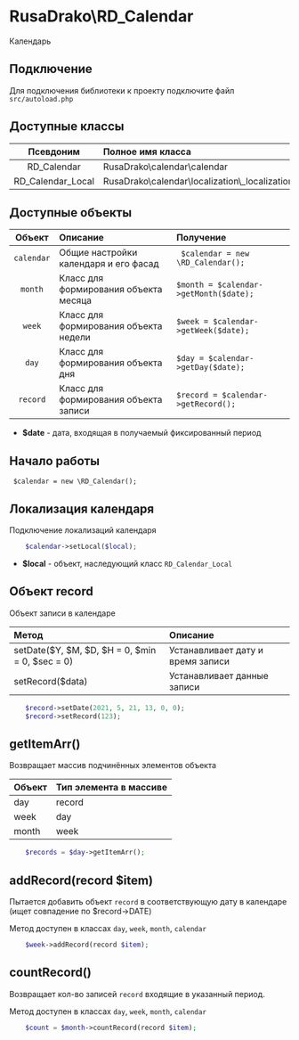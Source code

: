 # RusaDrako\\RD_Calendar
Календарь

## Подключение

Для подключения библиотеки к проекту подключите файл `src/autoload.php`

## Доступные классы

| Псевдоним | Полное имя класса |
| :---: | :--- |
| RD_Calendar | RusaDrako\\calendar\\calendar |
| RD_Calendar_Local | RusaDrako\\calendar\\localization\\_localization |


## Доступные объекты

| Объект | Описание | Получение |
| :---: | :--- | :--- |
| `calendar` | Общие настройки календаря и его фасад | ` $calendar = new \RD_Calendar();` |
| `month` | Класс для формирования объекта месяца | `$month = $calendar->getMonth($date);` |
| `week` | Класс для формирования объекта недели | `$week = $calendar->getWeek($date);` |
| `day` | Класс для формирования объекта дня | `$day = $calendar->getDay($date);` |
| `record` | Класс для формирования объекта записи | `$record = $calendar->getRecord();` |

- **$date** - дата, входящая в получаемый фиксированный период


## Начало работы

``` $calendar = new \RD_Calendar();```



## Локализация календаря

Подключение локализаций календаря

```php
	$calendar->setLocal($local);
```

- **$local** - объект, наследующий класс `RD_Calendar_Local`



## Объект record

Объект записи в календаре

| Метод | Описание |
| :--- | :--- |
| setDate($Y, $M, $D, $H = 0, $min = 0, $sec = 0) | Устанавливает дату и время записи |
| setRecord($data) | Устанавливает данные записи |


```php
	$record->setDate(2021, 5, 21, 13, 0, 0);
	$record->setRecord(123);
```


## getItemArr()

Возвращает массив подчинённых элементов объекта

| Объект | Тип элемента в массиве |
| :--- | :--- |
| day | record |
| week | day |
| month | week |

```php
	$records = $day->getItemArr();
```


## addRecord(record $item)

Пытается добавить объект `record` в соответствующую дату в календаре (ищет совпадение по $record->DATE)

Метод доступен в классах `day`, `week`, `month`, `calendar`


```php
	$week->addRecord(record $item);
```


## countRecord()

Возвращает кол-во записей `record` входящие в указанный период.

Метод доступен в классах `day`, `week`, `month`, `calendar`

```php
	$count = $month->countRecord(record $item);
```
